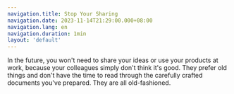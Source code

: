 ```yaml
---
navigation.title: Stop Your Sharing
navigation.date: 2023-11-14T21:29:00.000+08:00
navigation.lang: en
navigation.duration: 1min
layout: 'default'
---
```


In the future, you won't need to share your ideas or use your products at work, because your colleagues simply don't think it's good. They prefer old things and don't have the time to read through the carefully crafted documents you've prepared. They are all old-fashioned.

